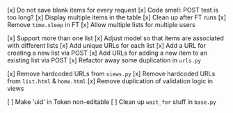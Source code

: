 [x] Do not save blank items for every request
[x] Code smell: POST test is too long?
[x] Display multiple items in the table
[x] Clean up after FT runs
[x] Remove `time.sleep` in FT
[x] Allow multiple lists for multiple users

[x] Support more than one list
  [x] Adjust model so that items are associated with different lists
  [x] Add unique URLs for each list
  [x] Add a URL for creating a new list via POST
  [x] Add URLs for adding a new item to an existing list via POST
  [x] Refactor away some duplication in `urls.py`

[x] Remove hardcoded URLs from `views.py`
[x] Remove hardcoded URLs from `list.html` & `home.html`
[x] Remove duplication of validation logic in views

[ ] Make 'uid' in Token non-editable
[ ] Clean up `wait_for` stuff in `base.py`